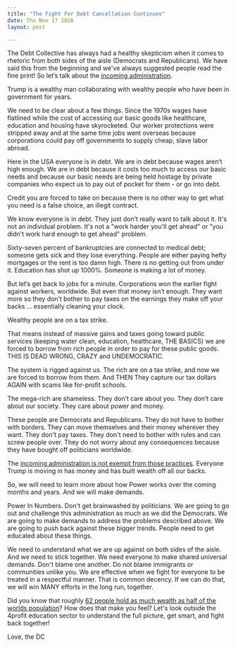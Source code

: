 ```yaml
---
title: "The Fight For Debt Cancellation Continues"
date: Thu Nov 17 2016
layout: post

---
```


The Debt Collective has always had a healthy skepticism when it comes to rhetoric from both sides of the aisle (Democrats and Republicans). We have said this from the beginning and we've always suggested people read the fine print! So let’s talk about the [incoming administration](http://www.politico.com/story/2016/11/donald-trump-wall-street-bankers-231524). 

Trump is a wealthy man collaborating with wealthy people who have been in government for years.

We need to be clear about a few things. Since the 1970s wages have flatlined while the cost of accessing our basic goods like healthcare, education and housing have skyrocketed. Our worker protections were stripped away and at the same time jobs went overseas because corporations could pay off governments to supply cheap, slave labor abroad. 

Here in the USA everyone is in debt. We are in debt because wages aren’t high enough. We are in debt because it costs too much to access our basic needs and because our basic needs are being held hostage by private companies who expect us to pay out of pocket for them - or go into debt. 

Credit you are forced to take on because there is no other way to get what you need is a false choice, an illegit contract.

We know everyone is in debt. They just don’t really want to talk about it. It's not an individual problem. It's not a "work harder you'll get ahead" or "you didn't work hard enough to get ahead" problem. 

Sixty-seven percent of bankruptcies are connected to medical debt; someone gets sick and they lose everything. People are either paying hefty mortgages or the rent is too damn high. There is no getting out from under it. Education has shot up 1000%. Someone is making a lot of money.

But let’s get back to jobs for a minute. Corporations won the earlier fight against workers, worldwide. But even that money isn’t enough. They want more so they don’t bother to pay taxes on the earnings they make off your backs … essentially cleaning your clock.

Wealthy people are on a tax strike.

That means instead of massive gains and taxes going toward public services (keeping water clean, education, healthcare, THE BASICS) we are forced to borrow from rich people in order to pay for these public goods. THIS IS DEAD WRONG, CRAZY and UNDEMOCRATIC.

The system is rigged against us. The rich are on a tax strike, and now we are forced to borrow from them. And THEN They capture our tax dollars AGAIN with scams like for-profit
schools.

The mega-rich are shameless. They don’t care about you. They don’t care about our society. They care about power and money.

These people are Democrats and Republicans. They do not have to bother with borders. They can move themselves and their money wherever they want. They don't pay taxes. They don't need to bother with rules and can screw people over. They do not worry about any consequences because they have bought off politicians worldwide.

The [incoming administration is not exempt from those practices](http://www.bloomberg.com/news/articles/2016-11-16/under-trump-student-lenders-get-a-chance-to-cut-loose). Everyone Trump is moving in has money and has built wealth off all our backs. 

So, we will need to learn more about how Power works over the coming months and years. And we will make demands. 

Power In Numbers. Don't get brainwashed by politicians. We are going to go out and challenge this administration as much as we did the Democrats. We are going to make demands to address the problems described above. We are going to push back against these bigger trends. People need to get educated about these things. 

We need to understand what we are up against on both sides of the aisle. And we need to stick together. We need everyone to make shared universal demands. Don't blame one another. Do not blame immigrants or communities unlike you. We are effective when we fight for everyone to be treated in a respectful manner. That is common decency. If we can do that, we will win MANY efforts in the long run, together.

Did you know that roughly [62 people hold as much wealth as half of the worlds population](http://www.theguardian.com/business/2016/jan/18/richest-62-billionaires-wealthy-half-world-population-combined)? How does that make you feel? Let's look outside the 4profit education sector to understand the full picture, get smart, and fight back together!

Love, the DC